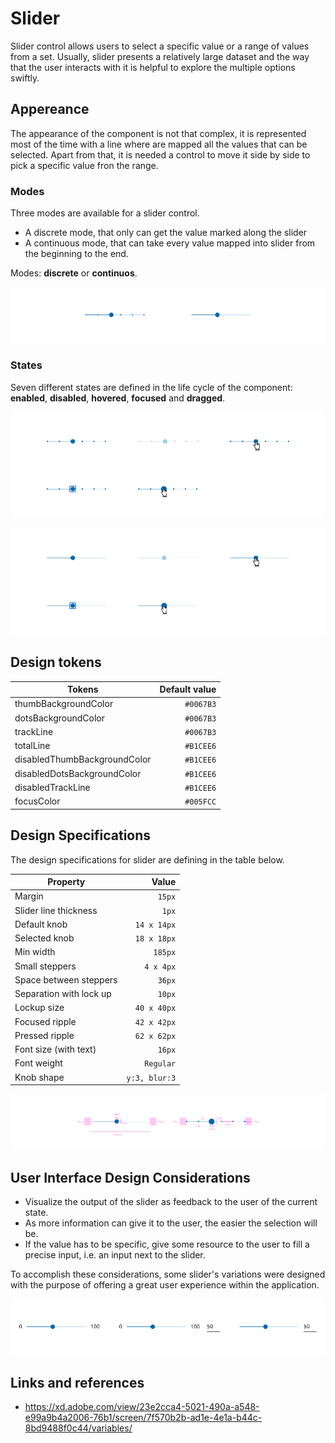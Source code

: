# Slider

Slider control allows users to select a specific value or a range of values from a set. Usually, slider presents a relatively large dataset and the way that the user interacts with it is helpful to explore the multiple options swiftly.

## Appereance

The appearance of the component is not that complex, it is represented most of the time with a line where are mapped all the values that can be selected. Apart from that, it is needed a control to move it side by side to pick a specific value fron the range.

### Modes

Three modes are available for a slider control.

- A discrete mode, that only can get the value marked along the slider
- A continuous mode, that can take every value mapped into slider from the beginning to the end.

Modes: **discrete** or **continuos**.

![Slider modes](images/slider_modes.png)

### States

Seven different states are defined in the life cycle of the component: **enabled**, **disabled**, **hovered**, **focused** and **dragged**.

![Slider mode discrete](images/slider_states_discrete.png)

![Slider mode continious](images/slider_states_cont.png)

## Design tokens

| Tokens                       | Default value |
| ---------------------------- | ------------: |
| thumbBackgroundColor         |     `#0067B3` |
| dotsBackgroundColor          |     `#0067B3` |
| trackLine                    |     `#0067B3` |
| totalLine                    |     `#B1CEE6` |
| disabledThumbBackgroundColor |     `#B1CEE6` |
| disabledDotsBackgroundColor  |     `#B1CEE6` |
| disabledTrackLine            |     `#B1CEE6` |
| focusColor                   |     `#005FCC` |

## Design Specifications

The design specifications for slider are defining in the table below.

| Property                |         Value |
| ----------------------- | ------------: |
| Margin                  |        `15px` |
| Slider line thickness   |         `1px` |
| Default knob            |   `14 x 14px` |
| Selected knob           |   `18 x 18px` |
| Min width               |       `185px` |
| Small steppers          |     `4 x 4px` |
| Space between steppers  |        `36px` |
| Separation with lock up |        `10px` |
| Lockup size             |   `40 x 40px` |
| Focused ripple          |   `42 x 42px` |
| Pressed ripple          |   `62 x 62px` |
| Font size (with text)   |        `16px` |
| Font weight             |     `Regular` |
| Knob shape              | `y:3, blur:3` |

![Slider specifications](images/slider_specs.png)

## User Interface Design Considerations

- Visualize the output of the slider as feedback to the user of the current state.
- As more information can give it to the user, the easier the selection will be.
- If the value has to be specific, give some resource to the user to fill a precise input, i.e. an input next to the slider.

To accomplish these considerations, some slider's variations were designed with the purpose of offering a great user experience within the application.

![Slider variation for special cases](images/slider_special.png)

## Links and references

- https://xd.adobe.com/view/23e2cca4-5021-490a-a548-e99a9b4a2006-76b1/screen/7f570b2b-ad1e-4e1a-b44c-8bd9488f0c44/variables/
